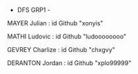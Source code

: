 
- DFS GRP1 -

MAYER Julian : id Github "xonyis"

MATHI Ludovic : id Github "ludoooooooo"

GEVREY Charlize : id Github "chxgvy"

DERANTON Jordan : id Github "xplo99999"
